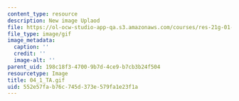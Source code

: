 ```yaml
---
content_type: resource
description: New image Uplaod
file: https://ol-ocw-studio-app-qa.s3.amazonaws.com/courses/res-21g-01-kana-spring-2010/552e57fab76c745d373e579fa1e23f1a_04_1_TA.gif
file_type: image/gif
image_metadata:
  caption: ''
  credit: ''
  image-alt: ''
parent_uid: 198c18f3-4700-9b7d-4ce9-b7cb3b24f504
resourcetype: Image
title: 04_1_TA.gif
uid: 552e57fa-b76c-745d-373e-579fa1e23f1a
---
```

